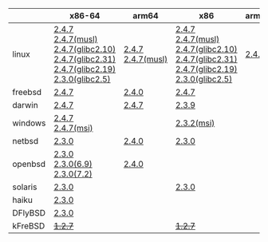 ||x86-64|arm64|x86|armhf|ppc|sparc|armel|mipsbe|alpha|mipsel|ppc64le|
| --- | --- | --- | --- | --- | --- | --- | --- | --- | --- | --- | --- |
|linux|[2.4.7](https://github.com/roswell/sbcl_bin/releases/download/2.4.7/sbcl-2.4.7-x86-64-linux-binary.tar.bz2)<br />[2.4.7(musl)](https://github.com/roswell/sbcl_bin/releases/download/2.4.7/sbcl-2.4.7-x86-64-linux-musl-binary.tar.bz2)<br />[2.4.7(glibc2.10)](https://github.com/roswell/sbcl_bin/releases/download/2.4.7/sbcl-2.4.7-x86-64-linux-glibc2.10-binary.tar.bz2)<br />[2.4.7(glibc2.31)](https://github.com/roswell/sbcl_bin/releases/download/2.4.7/sbcl-2.4.7-x86-64-linux-glibc2.31-binary.tar.bz2)<br />[2.4.7(glibc2.19)](https://github.com/roswell/sbcl_bin/releases/download/2.4.7/sbcl-2.4.7-x86-64-linux-glibc2.19-binary.tar.bz2)<br />[2.3.0(glibc2.5)](https://github.com/roswell/sbcl_bin/releases/download/2.3.0/sbcl-2.3.0-x86-64-linux-glibc2.5-binary.tar.bz2)<br />|[2.4.7](https://github.com/roswell/sbcl_bin/releases/download/2.4.7/sbcl-2.4.7-arm64-linux-binary.tar.bz2)<br />[2.4.7(musl)](https://github.com/roswell/sbcl_bin/releases/download/2.4.7/sbcl-2.4.7-arm64-linux-musl-binary.tar.bz2)<br />|[2.4.7](https://github.com/roswell/sbcl_bin/releases/download/2.4.7/sbcl-2.4.7-x86-linux-binary.tar.bz2)<br />[2.4.7(musl)](https://github.com/roswell/sbcl_bin/releases/download/2.4.7/sbcl-2.4.7-x86-linux-musl-binary.tar.bz2)<br />[2.4.7(glibc2.10)](https://github.com/roswell/sbcl_bin/releases/download/2.4.7/sbcl-2.4.7-x86-linux-glibc2.10-binary.tar.bz2)<br />[2.4.7(glibc2.31)](https://github.com/roswell/sbcl_bin/releases/download/2.4.7/sbcl-2.4.7-x86-linux-glibc2.31-binary.tar.bz2)<br />[2.4.7(glibc2.19)](https://github.com/roswell/sbcl_bin/releases/download/2.4.7/sbcl-2.4.7-x86-linux-glibc2.19-binary.tar.bz2)<br />[2.3.0(glibc2.5)](https://github.com/roswell/sbcl_bin/releases/download/2.3.0/sbcl-2.3.0-x86-linux-glibc2.5-binary.tar.bz2)<br />|[2.4.7](https://github.com/roswell/sbcl_bin/releases/download/2.4.7/sbcl-2.4.7-armhf-linux-binary.tar.bz2)<br />|[2.3.0](https://github.com/roswell/sbcl_bin/releases/download/2.3.0/sbcl-2.3.0-ppc-linux-binary.tar.bz2)<br />|~~[1.0.28](https://github.com/roswell/sbcl_bin/releases/download/1.0.28/sbcl-1.0.28-sparc-linux-binary.tar.bz2)~~<br />|[2.3.0](https://github.com/roswell/sbcl_bin/releases/download/2.3.0/sbcl-2.3.0-armel-linux-binary.tar.bz2)<br />|~~[1.0.23](https://github.com/roswell/sbcl_bin/releases/download/1.0.23/sbcl-1.0.23-mips-linux-binary.tar.bz2)~~<br />|~~[1.0.28](https://github.com/roswell/sbcl_bin/releases/download/1.0.28/sbcl-1.0.28-alpha-linux-binary.tar.bz2)~~<br />|~~[1.0.28](https://github.com/roswell/sbcl_bin/releases/download/1.0.28/sbcl-1.0.28-mipsel-linux-binary.tar.bz2)~~<br />|~~[1.5.8](https://github.com/roswell/sbcl_bin/releases/download/1.5.8/sbcl-1.5.8-ppc64le-linux-binary.tar.bz2)~~<br />|
|freebsd|[2.4.7](https://github.com/roswell/sbcl_bin/releases/download/2.4.7/sbcl-2.4.7-x86-64-freebsd-binary.tar.bz2)<br />|[2.4.0](https://github.com/roswell/sbcl_bin/releases/download/2.4.0/sbcl-2.4.0-arm64-freebsd-binary.tar.bz2)<br />|[2.4.7](https://github.com/roswell/sbcl_bin/releases/download/2.4.7/sbcl-2.4.7-x86-freebsd-binary.tar.bz2)<br />|||||||||
|darwin|[2.4.7](https://github.com/roswell/sbcl_bin/releases/download/2.4.7/sbcl-2.4.7-x86-64-darwin-binary.tar.bz2)<br />|[2.4.7](https://github.com/roswell/sbcl_bin/releases/download/2.4.7/sbcl-2.4.7-arm64-darwin-binary.tar.bz2)<br />|[2.3.9](https://github.com/roswell/sbcl_bin/releases/download/2.3.9/sbcl-2.3.9-x86-darwin-binary.tar.bz2)<br />||~~[1.0.47](https://github.com/roswell/sbcl_bin/releases/download/1.0.47/sbcl-1.0.47-powerpc-darwin-binary.tar.bz2)~~<br />|||||||
|windows|[2.4.7](https://github.com/roswell/sbcl_bin/releases/download/2.4.7/sbcl-2.4.7-x86-64-windows-binary.tar.bz2)<br />[2.4.7(msi)](https://github.com/roswell/sbcl_bin/releases/download/2.4.7/sbcl-2.4.7-x86-64-windows-binary.msi)<br />||[2.3.2(msi)](https://github.com/roswell/sbcl_bin/releases/download/2.3.2/sbcl-2.3.2-x86-windows-binary.msi)<br />|||||||||
|netbsd|[2.3.0](https://github.com/roswell/sbcl_bin/releases/download/2.3.0/sbcl-2.3.0-x86-64-netbsd-binary.tar.bz2)<br />|[2.4.0](https://github.com/roswell/sbcl_bin/releases/download/2.4.0/sbcl-2.4.0-arm64-netbsd-binary.tar.bz2)<br />|[2.3.0](https://github.com/roswell/sbcl_bin/releases/download/2.3.0/sbcl-2.3.0-x86-netbsd-binary.tar.bz2)<br />||~~[1.0.23](https://github.com/roswell/sbcl_bin/releases/download/1.0.23/sbcl-1.0.23-powerpc-netbsd-binary.tar.bz2)~~<br />|||||||
|openbsd|[2.3.0](https://github.com/roswell/sbcl_bin/releases/download/2.3.0/sbcl-2.3.0-x86-64-openbsd-binary.tar.bz2)<br />[2.3.0(6.9)](https://github.com/roswell/sbcl_bin/releases/download/2.3.0/sbcl-2.3.0-x86-64-openbsd-6.9-binary.tar.bz2)<br />[2.3.0(7.2)](https://github.com/roswell/sbcl_bin/releases/download/2.3.0/sbcl-2.3.0-x86-64-openbsd-7.2-binary.tar.bz2)<br />|[2.4.0](https://github.com/roswell/sbcl_bin/releases/download/2.4.0/sbcl-2.4.0-arm64-openbsd-binary.tar.bz2)<br />||||||||||
|solaris|[2.3.0](https://github.com/roswell/sbcl_bin/releases/download/2.3.0/sbcl-2.3.0-x86-64-solaris-binary.tar.bz2)<br />||[2.3.0](https://github.com/roswell/sbcl_bin/releases/download/2.3.0/sbcl-2.3.0-x86-solaris-binary.tar.bz2)<br />|||[2.0.4](https://github.com/roswell/sbcl_bin/releases/download/2.0.4/sbcl-2.0.4-sparc-solaris-binary.tar.bz2)<br />||||||
|haiku|[2.3.0](https://github.com/roswell/sbcl_bin/releases/download/2.3.0/sbcl-2.3.0-x86-64-haiku-binary.tar.bz2)<br />|||||||||||
|DFlyBSD|[2.3.0](https://github.com/roswell/sbcl_bin/releases/download/2.3.0/sbcl-2.3.0-x86-64-DFlyBSD-binary.tar.bz2)<br />|||||||||||
|kFreBSD|~~[1.2.7](https://github.com/roswell/sbcl_bin/releases/download/1.2.7/sbcl-1.2.7-x86-64-debian-kfreebsd-binary.tar.bz2)~~<br />||~~[1.2.7](https://github.com/roswell/sbcl_bin/releases/download/1.2.7/sbcl-1.2.7-x86-debian-kfreebsd-binary.tar.bz2)~~<br />|||||||||
